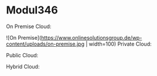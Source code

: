 # Modul346

On Premise Cloud:

![On Premise](https://www.onlinesolutionsgroup.de/wp-content/uploads/on-premise.jpg | width=100)
Private Cloud:

Public Cloud:

Hybrid Cloud:

